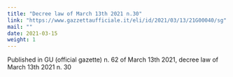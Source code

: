 ```yaml
---
title: "Decree law of March 13th 2021 n.30"
link: "https://www.gazzettaufficiale.it/eli/id/2021/03/13/21G00040/sg"
mail: ""
date: 2021-03-15
weight: 1
---
```

Published in GU (official gazette) n. 62 of March 13th 2021, decree law of March 13th 2021 n. 30 
